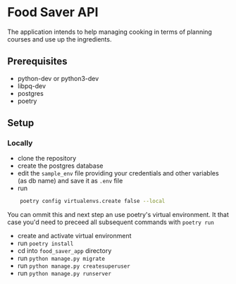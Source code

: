 # Food Saver API
The application intends to help managing cooking in terms of planning courses and use up the ingredients.

## Prerequisites
- python-dev or python3-dev
- libpq-dev
- postgres
- poetry

## Setup

### Locally

- clone the repository
- create the postgres database
- edit the `sample_env` file providing your credentials and other variables (as db name) and save it as `.env` file
- run 
```bash
    poetry config virtualenvs.create false --local
```
You can ommit this and next step an use poetry's virtual environment. It that case you'd need to preceed all 
subsequent commands with `poetry run`
- create and activate virtual environment
- run `poetry install`
- cd into `food_saver_app` directory
- run `python manage.py migrate`
- run `python manage.py createsuperuser`
- run `python manage.py runserver`
